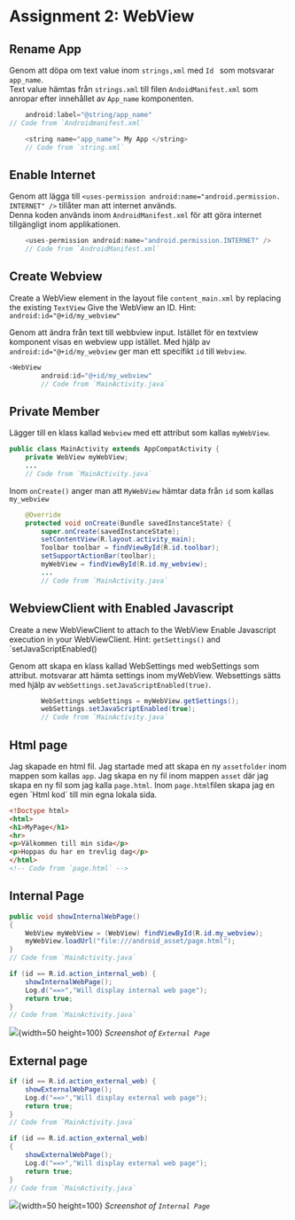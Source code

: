 
# Assignment 2: WebView

## Rename App
Genom att döpa om text value inom `strings,xml` med `Id ` som motsvarar `app_name`.   
Text value hämtas från `strings.xml` till filen `AndoidManifest.xml` som anropar efter innehållet av `App_name` komponenten.
```java
    android:label="@string/app_name"
// Code from `Androidmanifest.xml`
```

``` java
    <string name="app_name"> My App </string>
    // Code from `string.xml`
```  


## Enable Internet
Genom att lägga till `<uses-permission android:name="android.permission. INTERNET" />` tillåter man att internet används.  
Denna koden används inom `AndroidManifest.xml` för att göra internet tillgängligt inom applikationen.

``` java
    <uses-permission android:name="android.permission.INTERNET" /> 
    // Code from `AndroidManifest.xml`
```

## Create Webview
Create a WebView element in the layout file `content_main.xml` by replacing the existing `TextView`
Give the WebView an ID. Hint: `android:id="@+id/my_webview"`

Genom att ändra från text till webbview input. Istället för en textview komponent visas en webview upp istället. Med hjälp av `android:id="@+id/my_webview` ger man ett specifikt `id` till `Webview`.

``` java
<WebView
        android:id="@+id/my_webview"
        // Code from `MainActivity.java`

```

## Private Member

Lägger till en klass kallad `Webview` med ett attribut som kallas `myWebView`.

``` java
public class MainActivity extends AppCompatActivity {
    private WebView myWebView;
    ...
    // Code from `MainActivity.java`
```


Inom `onCreate()` anger man att `MyWebView` hämtar data från `id` som kallas `my_webview`
``` java
    @Override
    protected void onCreate(Bundle savedInstanceState) {
        super.onCreate(savedInstanceState);
        setContentView(R.layout.activity_main);
        Toolbar toolbar = findViewById(R.id.toolbar);
        setSupportActionBar(toolbar);
        myWebView = findViewById(R.id.my_webview);
        ...
        // Code from `MainActivity.java`
```



## WebviewClient with Enabled Javascript
Create a new WebViewClient to attach to the WebView
Enable Javascript execution in your WebViewClient. Hint: `getSettings()` and `setJavaScriptEnabled()

Genom att skapa en klass kallad WebSettings med webSettings som attribut. motsvarar att hämta settings inom myWebView. Websettings sätts med hjälp av `webSettings.setJavaScriptEnabled(true)`.

``` java
        WebSettings webSettings = myWebView.getSettings();
        webSettings.setJavaScriptEnabled(true);
        // Code from `MainActivity.java`
```


## Html page
Jag skapade en html fil. Jag startade med att skapa en ny `assetfolder` inom mappen som kallas `app`. Jag skapa en ny fil inom mappen `asset` där jag skapa en ny fil som jag kalla `page.html`.
Inom `page.html`filen skapa jag en egen ´Html kod´ till min egna lokala sida.

``` html
<!Doctype html>
<html>
<h1>MyPage</h1>
<hr>
<p>Välkommen till min sida</p>
<p>Hoppas du har en trevlig dag</p>
</html>
<!-- Code from `page.html` -->
```

## Internal Page



``` java
public void showInternalWebPage()
{
    WebView myWebView = (WebView) findViewById(R.id.my_webview);
    myWebView.loadUrl("file:///android_asset/page.html");
}
// Code from `MainActivity.java`
```


``` java
if (id == R.id.action_internal_web) {
    showInternalWebPage();
    Log.d("==>","Will display internal web page");
    return true;
}
// Code from `MainActivity.java` 
```

![](External.png){width=50 height=100}
_Screenshot of `External Page`_

## External page

``` java
if (id == R.id.action_external_web) {
    showExternalWebPage();
    Log.d("==>","Will display external web page");
    return true;
}
// Code from `MainActivity.java`
```


``` java
if (id == R.id.action_external_web) 
{
    showExternalWebPage();
    Log.d("==>","Will display external web page");
    return true;
}
// Code from `MainActivity.java`
```

![](Internal.png){width=50 height=100}
_Screenshot of `Internal Page`_

